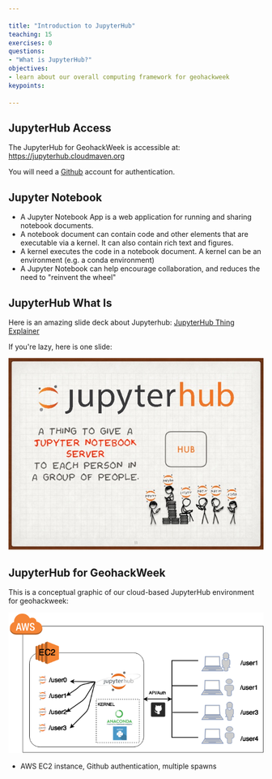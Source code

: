```yaml
---

title: "Introduction to JupyterHub"
teaching: 15
exercises: 0
questions:
- "What is JupyterHub?"
objectives:
- learn about our overall computing framework for geohackweek
keypoints:

---
```


## JupyterHub Access
The JupyterHub for GeohackWeek is accessible at: https://jupyterhub.cloudmaven.org

You will need a [Github](http://www.github.com) account for authentication. 

## Jupyter Notebook

- A Jupyter Notebook App is a web application for running and sharing notebook documents. 
- A notebook document can contain code and other elements that are executable via a kernel. It can also contain rich text and figures.
- A kernel executes the code in a notebook document. A kernel can be an environment (e.g. a conda environment)
- A Jupyter Notebook can help encourage collaboration, and reduces the need to "reinvent the wheel"

## JupyterHub What Is
Here is an amazing slide deck about Jupyterhub: [JupyterHub Thing Explainer](https://www.slideshare.net/willingc/jupyterhub-a-thing-explainer-overview)

If you're lazy, here is one slide: 

![thingexplainer](../fig/jupyterhub_thing_explain.jpg)

## JupyterHub for GeohackWeek

This is a conceptual graphic of our cloud-based JupyterHub environment for geohackweek:

![geohackweek_setup](../fig/geohackweek_aws_setup.png)

- AWS EC2 instance, Github authentication, multiple spawns 
